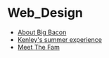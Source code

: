 # Web_Design

<ul>
<li><a href="HTML_intro/index.html" target="_blank"> About Big Bacon</a></li>
<li><a href="Summerwebsites/index.html" target="_blank"> Kenley's summer experience </a></li>
<li><a href="FinalProject/Family.html" target="_blank"> Meet The Fam</a></li>
</ul>
